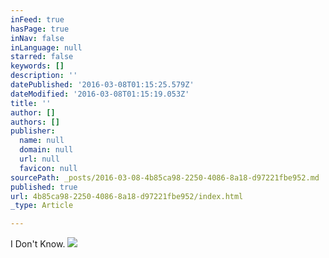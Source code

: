 ```yaml
---
inFeed: true
hasPage: true
inNav: false
inLanguage: null
starred: false
keywords: []
description: ''
datePublished: '2016-03-08T01:15:25.579Z'
dateModified: '2016-03-08T01:15:19.053Z'
title: ''
author: []
authors: []
publisher:
  name: null
  domain: null
  url: null
  favicon: null
sourcePath: _posts/2016-03-08-4b85ca98-2250-4086-8a18-d97221fbe952.md
published: true
url: 4b85ca98-2250-4086-8a18-d97221fbe952/index.html
_type: Article

---
```

I Don't Know.
![](https://the-grid-user-content.s3-us-west-2.amazonaws.com/35a5e574-d861-4565-8a17-a6334b8279cb.jpg)